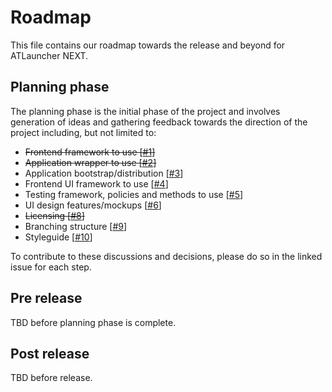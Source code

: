 # Roadmap
This file contains our roadmap towards the release and beyond for ATLauncher NEXT.

## Planning phase
The planning phase is the initial phase of the project and involves generation of ideas and gathering feedback towards the direction of the project including, but not limited to:

- ~~Frontend framework to use [[#1](https://github.com/ATLauncher/ATLauncher-NEXT/issues/1)]~~
- ~~Application wrapper to use [[#2](https://github.com/ATLauncher/ATLauncher-NEXT/issues/2)]~~
- Application bootstrap/distribution [[#3](https://github.com/ATLauncher/ATLauncher-NEXT/issues/3)]
- Frontend UI framework to use [[#4](https://github.com/ATLauncher/ATLauncher-NEXT/issues/4)]
- Testing framework, policies and methods to use [[#5](https://github.com/ATLauncher/ATLauncher-NEXT/issues/5)]
- UI design features/mockups [[#6](https://github.com/ATLauncher/ATLauncher-NEXT/issues/6)]
- ~~Licensing [[#8](https://github.com/ATLauncher/ATLauncher-NEXT/issues/8)]~~
- Branching structure [[#9](https://github.com/ATLauncher/ATLauncher-NEXT/issues/9)]
- Styleguide [[#10](https://github.com/ATLauncher/ATLauncher-NEXT/issues/10)]

To contribute to these discussions and decisions, please do so in the linked issue for each step.

## Pre release
TBD before planning phase is complete.

## Post release
TBD before release.
